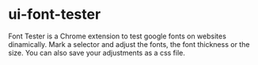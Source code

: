 # ui-font-tester
Font Tester is a Chrome extension to test google fonts on websites dinamically. Mark a selector and adjust the fonts, the font thickness or the size. You can also save your adjustments as a css file.

